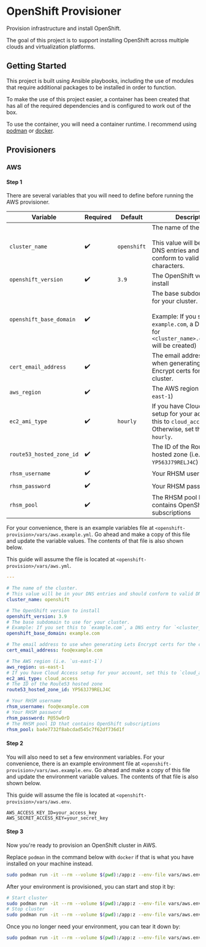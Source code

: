 # OpenShift Provisioner

Provision infrastructure and install OpenShift.

The goal of this project is to support installing OpenShift across multiple
clouds and virtualization platforms.

## Getting Started

This project is built using Ansible playbooks, including the use of modules
that require additional packages to be installed in order to function.

To make the use of this project easier, a container has been created that has
all of the required dependencies and is configured to work out of the box.

To use the container, you will need a container runtime. I recommend using
[podman](https://github.com/projectatomic/libpod) or
[docker](https://www.docker.com/community-edition).

## Provisioners

### AWS

#### Step 1

There are several variables that you will need to define before running the
AWS provisioner.

| Variable                 | Required           | Default     | Description                                                                                                                                                 |
| ------------------------ | ------------------ | ----------- | ----------------------------------------------------------------------------------------------------------------------------------------------------------- |
| `cluster_name`           | :heavy_check_mark: | `openshift` | The name of the cluster.<br><br>This value will be in your DNS entries and should conform to valid DNS characters.                                          |
| `openshift_version`      | :heavy_check_mark: | `3.9`       | The OpenShift version to install                                                                                                                            |
| `openshift_base_domain`  | :heavy_check_mark: |             | The base subdomain to use for your cluster.<br><br>Example: If you set this to `example.com`, a DNS entry for `<cluster_name>.example.com` will be created) |
| `cert_email_address`     | :heavy_check_mark: |             | The email address to use when generating Lets Encrypt certs for the cluster.                                                                                |
| `aws_region`             | :heavy_check_mark: |             | The AWS region (i.e. `us-east-1`)                                                                                                                           |
| `ec2_ami_type`           | :heavy_check_mark: | `hourly`    | If you have Cloud Access setup for your account, set this to `cloud_access`. Otherwise, set this to `hourly`.                                               |
| `route53_hosted_zone_id` | :heavy_check_mark: |             | The ID of the Route53 hosted zone (i.e. `YP563J79RELJ4C`)                                                                                                   |
| `rhsm_username`          | :heavy_check_mark: |             | Your RHSM username                                                                                                                                          |
| `rhsm_password`          | :heavy_check_mark: |             | Your RHSM password                                                                                                                                          |
| `rhsm_pool`              | :heavy_check_mark: |             | The RHSM pool ID that contains OpenShift subscriptions                                                                                                      |

For your convenience, there is an example variables file at
`<openshift-provision>/vars/aws.example.yml`. Go ahead and make a copy of this
file and update the variable values. The contents of that file is also shown below.

This guide will assume the file is located at `<openshift-provision>/vars/aws.yml`.

```yaml
---

# The name of the cluster.
# This value will be in your DNS entries and should conform to valid DNS characters.
cluster_name: openshift

# The OpenShift version to install
openshift_version: 3.9
# The base subdomain to use for your cluster.
# Example: If you set this to `example.com`, a DNS entry for `<cluster_name>.example.com` will be created)
openshift_base_domain: example.com

# The email address to use when generating Lets Encrypt certs for the cluster.
cert_email_address: foo@example.com

# The AWS region (i.e. `us-east-1`)
aws_region: us-east-1
# If you have Cloud Access setup for your account, set this to `cloud_access`. Otherwise, set this to `hourly`.
ec2_ami_type: cloud_access
# The ID of the Route53 hosted zone
route53_hosted_zone_id: YP563J79RELJ4C

# Your RHSM username
rhsm_username: foo@example.com
# Your RHSM password
rhsm_password: P@55w0rD
# The RHSM pool ID that contains OpenShift subscriptions
rhsm_pool: ba4e7732f8abcdad545c7f62df736d1f
```

#### Step 2

You will also need to set a few environment variables. For your convenience,
there is an example environment file at `<openshift-provision>/vars/aws.example.env`.
Go ahead and make a copy of this file and update the environment variable values. The
contents of that file is also shown below.

This guide will assume the file is located at `<openshift-provision>/vars/aws.env`.

```
AWS_ACCESS_KEY_ID=your_access_key
AWS_SECRET_ACCESS_KEY=your_secret_key
```

#### Step 3

Now you're ready to provision an OpenShift cluster in AWS.

Replace `podman` in the command below with `docker` if that is what you have
installed on your machine instead.

```bash
sudo podman run -it --rm --volume $(pwd):/app:z --env-file vars/aws.env quay.io/jhocutt/openshift-provision ansible-playbook playbooks/aws/provision.yml -e @vars/aws.yml -v
```

After your environment is provisioned, you can start and stop it by:

```bash
# Start cluster
sudo podman run -it --rm --volume $(pwd):/app:z --env-file vars/aws.env quay.io/jhocutt/openshift-provision ansible-playbook playbooks/aws/start_instances.yml -e @vars/aws.yml
# Stop cluster
sudo podman run -it --rm --volume $(pwd):/app:z --env-file vars/aws.env quay.io/jhocutt/openshift-provision ansible-playbook playbooks/aws/stop_instances.yml -e @vars/aws.yml
```

Once you no longer need your environment, you can tear it down by:

```bash
sudo podman run -it --rm --volume $(pwd):/app:z --env-file vars/aws.env quay.io/jhocutt/openshift-provision ansible-playbook playbooks/aws/teardown.yml -e @vars/aws.yml -v
```
